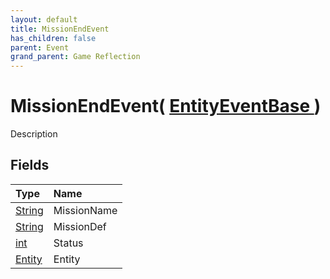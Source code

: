 ```yaml
---
layout: default
title: MissionEndEvent
has_children: false
parent: Event
grand_parent: Game Reflection
---
```

# MissionEndEvent( [ EntityEventBase ](/docs/game-reflection/events/entity_event_base) )
Description 

## Fields

| Type | Name |
|:-------------|:--------------|
| [String](/docs/game-reflection/components/string) | MissionName |
| [String](/docs/game-reflection/components/string) | MissionDef |
| [int](/docs/game-reflection/enums/int) | Status |
| [Entity](/docs/game-reflection/classes/entity) | Entity |

